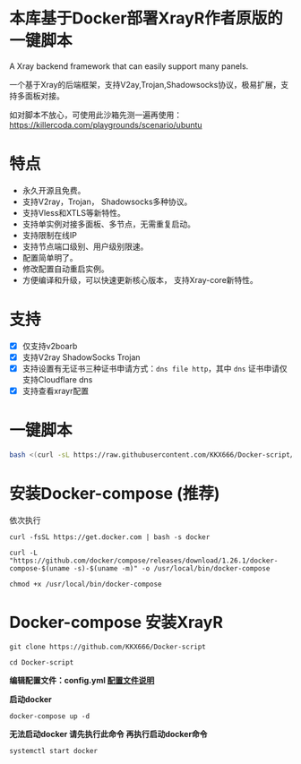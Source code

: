# 本库基于Docker部署XrayR作者原版的一键脚本
A Xray backend framework that can easily support many panels.

一个基于Xray的后端框架，支持V2ay,Trojan,Shadowsocks协议，极易扩展，支持多面板对接。

如对脚本不放心，可使用此沙箱先测一遍再使用：https://killercoda.com/playgrounds/scenario/ubuntu

# 特点
- 永久开源且免费。
- 支持V2ray，Trojan， Shadowsocks多种协议。
- 支持Vless和XTLS等新特性。
- 支持单实例对接多面板、多节点，无需重复启动。
- 支持限制在线IP
- 支持节点端口级别、用户级别限速。
- 配置简单明了。
- 修改配置自动重启实例。
- 方便编译和升级，可以快速更新核心版本， 支持Xray-core新特性。

# 支持

- [x] 仅支持v2boarb
- [x] 支持V2ray ShadowSocks Trojan
- [x] 支持设置有无证书三种证书申请方式：`dns file http`，其中 `dns` 证书申请仅支持Cloudflare dns
- [x] 支持查看xrayr配置

# 一键脚本
```bash
bash <(curl -sL https://raw.githubusercontent.com/KKX666/Docker-script/main/xrayr.sh)
```

# 安装Docker-compose (推荐)
依次执行
```
curl -fsSL https://get.docker.com | bash -s docker
```
```
curl -L "https://github.com/docker/compose/releases/download/1.26.1/docker-compose-$(uname -s)-$(uname -m)" -o /usr/local/bin/docker-compose
```
```
chmod +x /usr/local/bin/docker-compose
```

# Docker-compose 安装XrayR
```
git clone https://github.com/KKX666/Docker-script
```
```
cd Docker-script
```
**编辑配置文件：config.yml [配置文件说明](https://crackair.gitbook.io/xrayr-project/xrayr-pei-zhi-wen-jian-shuo-ming/config)**

**启动docker**
```
docker-compose up -d
```

**无法启动docker 请先执行此命令 再执行启动docker命令**
```
systemctl start docker
```
